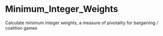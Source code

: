# Minimum_Integer_Weights
Calculate minimum integer weights, a measure of pivotality for bargaining / coalition games
